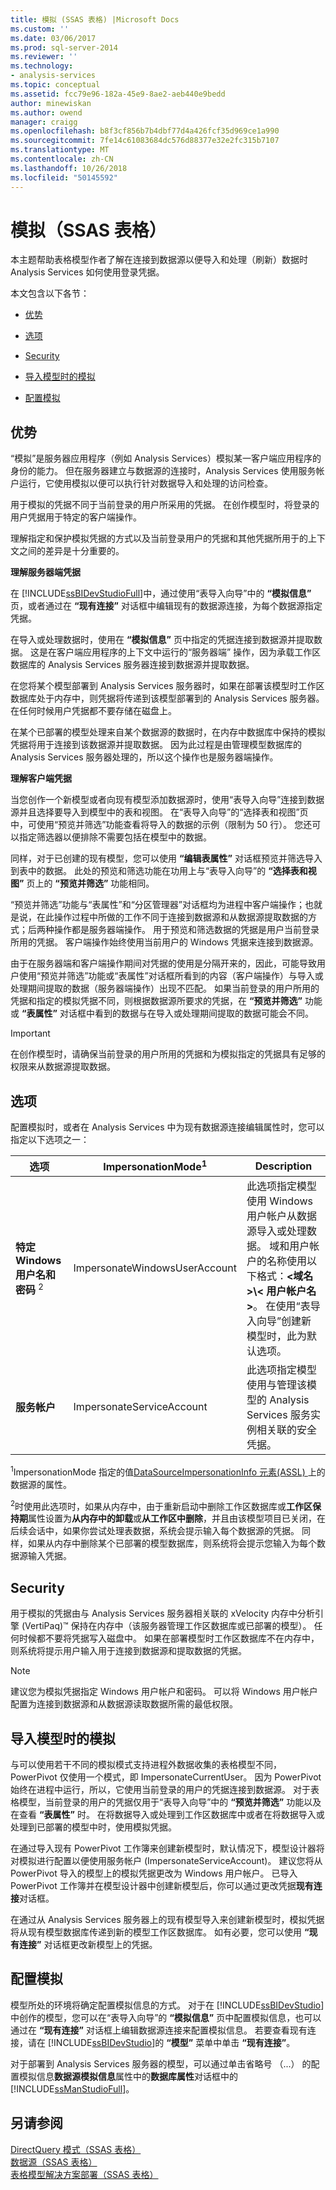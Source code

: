 ```yaml
---
title: 模拟 (SSAS 表格) |Microsoft Docs
ms.custom: ''
ms.date: 03/06/2017
ms.prod: sql-server-2014
ms.reviewer: ''
ms.technology:
- analysis-services
ms.topic: conceptual
ms.assetid: fcc79e96-182a-45e9-8ae2-aeb440e9bedd
author: minewiskan
ms.author: owend
manager: craigg
ms.openlocfilehash: b8f3cf856b7b4dbf77d4a426fcf35d969ce1a990
ms.sourcegitcommit: 7fe14c61083684dc576d88377e32e2fc315b7107
ms.translationtype: MT
ms.contentlocale: zh-CN
ms.lasthandoff: 10/26/2018
ms.locfileid: "50145592"
---
```

# <a name="impersonation-ssas-tabular"></a>模拟（SSAS 表格）
  本主题帮助表格模型作者了解在连接到数据源以便导入和处理（刷新）数据时 Analysis Services 如何使用登录凭据。  
  
 本文包含以下各节：  
  
-   [优势](#bkmk_how_imper)  
  
-   [选项](#bkmk_imp_info_options)  
  
-   [Security](#bkmk_impers_sec)  
  
-   [导入模型时的模拟](#bkmk_imp_newmodel)  
  
-   [配置模拟](#bkmk_conf_imp_info)  
  
##  <a name="bkmk_how_imper"></a> 优势  
  “模拟”是服务器应用程序（例如 Analysis Services）模拟某一客户端应用程序的身份的能力。 但在服务器建立与数据源的连接时，Analysis Services 使用服务帐户运行，它使用模拟以便可以执行针对数据导入和处理的访问检查。  
  
 用于模拟的凭据不同于当前登录的用户所采用的凭据。 在创作模型时，将登录的用户凭据用于特定的客户端操作。  
  
 理解指定和保护模拟凭据的方式以及当前登录用户的凭据和其他凭据所用于的上下文之间的差异是十分重要的。  
  
 **理解服务器端凭据**  
  
 在 [!INCLUDE[ssBIDevStudioFull](../../includes/ssbidevstudiofull-md.md)]中，通过使用“表导入向导”中的 **“模拟信息”** 页，或者通过在 **“现有连接”** 对话框中编辑现有的数据源连接，为每个数据源指定凭据。  
  
 在导入或处理数据时，使用在 **“模拟信息”** 页中指定的凭据连接到数据源并提取数据。 这是在客户端应用程序的上下文中运行的“服务器端”  操作，因为承载工作区数据库的 Analysis Services 服务器连接到数据源并提取数据。  
  
 在您将某个模型部署到 Analysis Services 服务器时，如果在部署该模型时工作区数据库处于内存中，则凭据将传递到该模型部署到的 Analysis Services 服务器。 在任何时候用户凭据都不要存储在磁盘上。  
  
 在某个已部署的模型处理来自某个数据源的数据时，在内存中数据库中保持的模拟凭据将用于连接到该数据源并提取数据。 因为此过程是由管理模型数据库的 Analysis Services 服务器处理的，所以这个操作也是服务器端操作。  
  
 **理解客户端凭据**  
  
 当您创作一个新模型或者向现有模型添加数据源时，使用“表导入向导”连接到数据源并且选择要导入到模型中的表和视图。 在“表导入向导”的“选择表和视图”页中，可使用“预览并筛选”功能查看将导入的数据的示例（限制为 50 行）。 您还可以指定筛选器以便排除不需要包括在模型中的数据。  
  
 同样，对于已创建的现有模型，您可以使用 **“编辑表属性”** 对话框预览并筛选导入到表中的数据。 此处的预览和筛选功能在功用上与“表导入向导”的 **“选择表和视图”** 页上的 **“预览并筛选”** 功能相同。  
  
 “预览并筛选”功能与“表属性”和“分区管理器”对话框均为进程中客户端操作；也就是说，在此操作过程中所做的工作不同于连接到数据源和从数据源提取数据的方式；后两种操作都是服务器端操作。 用于预览和筛选数据的凭据是用户当前登录所用的凭据。 客户端操作始终使用当前用户的 Windows 凭据来连接到数据源。  
  
 由于在服务器端和客户端操作期间对凭据的使用是分隔开来的，因此，可能导致用户使用“预览并筛选”功能或“表属性”对话框所看到的内容（客户端操作）与导入或处理期间提取的数据（服务器端操作）出现不匹配。 如果当前登录的用户所用的凭据和指定的模拟凭据不同，则根据数据源所要求的凭据，在 **“预览并筛选”** 功能或 **“表属性”** 对话框中看到的数据与在导入或处理期间提取的数据可能会不同。  
  
> [!IMPORTANT]  
>  在创作模型时，请确保当前登录的用户所用的凭据和为模拟指定的凭据具有足够的权限来从数据源提取数据。  
  
##  <a name="bkmk_imp_info_options"></a> 选项  
 配置模拟时，或者在 Analysis Services 中为现有数据源连接编辑属性时，您可以指定以下选项之一：  
  
|选项|ImpersonationMode<sup>1</sup>|Description|  
|------------|-----------------------------------|-----------------|  
|**特定 Windows 用户名和密码** <sup>2</sup>|ImpersonateWindowsUserAccount|此选项指定模型使用 Windows 用户帐户从数据源导入或处理数据。 域和用户帐户的名称使用以下格式：**\<域名 >\\< 用户帐户名\>**。 在使用“表导入向导”创建新模型时，此为默认选项。|  
|**服务帐户**|ImpersonateServiceAccount|此选项指定模型使用与管理该模型的 Analysis Services 服务实例相关联的安全凭据。|  
  
 <sup>1</sup>ImpersonationMode 指定的值[DataSourceImpersonationInfo 元素&#40;ASSL&#41; ](https://docs.microsoft.com/bi-reference/assl/properties/impersonationinfo-element-assl)上的数据源的属性。  
  
 <sup>2</sup>时使用此选项时，如果从内存中，由于重新启动中删除工作区数据库或**工作区保持期**属性设置为**从内存中的卸载**或**从工作区中删除**，并且由该模型项目已关闭，在后续会话中，如果你尝试处理表数据，系统会提示输入每个数据源的凭据。 同样，如果从内存中删除某个已部署的模型数据库，则系统将会提示您输入为每个数据源输入凭据。  
  
##  <a name="bkmk_impers_sec"></a> Security  
 用于模拟的凭据由与 Analysis Services 服务器相关联的 xVelocity 内存中分析引擎 (VertiPaq)™ 保持在内存中（该服务器管理工作区数据库或已部署的模型）。  任何时候都不要将凭据写入磁盘中。 如果在部署模型时工作区数据库不在内存中，则系统将提示用户输入用于连接到数据源和提取数据的凭据。  
  
> [!NOTE]  
>  建议您为模拟凭据指定 Windows 用户帐户和密码。 可以将 Windows 用户帐户配置为连接到数据源和从数据源读取数据所需的最低权限。  
  
##  <a name="bkmk_imp_newmodel"></a> 导入模型时的模拟  
 与可以使用若干不同的模拟模式支持进程外数据收集的表格模型不同，PowerPivot 仅使用一个模式，即 ImpersonateCurrentUser。 因为 PowerPivot 始终在进程中运行，所以，它使用当前登录的用户的凭据连接到数据源。 对于表格模型，当前登录的用户的凭据仅用于“表导入向导”中的 **“预览并筛选”** 功能以及在查看 **“表属性”** 时。 在将数据导入或处理到工作区数据库中或者在将数据导入或处理到已部署的模型中时，使用模拟凭据。  
  
 在通过导入现有 PowerPivot 工作簿来创建新模型时，默认情况下，模型设计器将对模拟进行配置以便使用服务帐户 (ImpersonateServiceAccount)。 建议您将从 PowerPivot 导入的模型上的模拟凭据更改为 Windows 用户帐户。 已导入 PowerPivot 工作簿并在模型设计器中创建新模型后，你可以通过更改凭据**现有连接**对话框。  
  
 在通过从 Analysis Services 服务器上的现有模型导入来创建新模型时，模拟凭据将从现有模型数据库传递到新的模型工作区数据库。 如有必要，您可以使用 **“现有连接”** 对话框更改新模型上的凭据。  
  
##  <a name="bkmk_conf_imp_info"></a> 配置模拟  
 模型所处的环境将确定配置模拟信息的方式。 对于在 [!INCLUDE[ssBIDevStudio](../../includes/ssbidevstudio-md.md)]中创作的模型，您可以在“表导入向导”的 **“模拟信息”** 页中配置模拟信息，也可以通过在 **“现有连接”** 对话框上编辑数据源连接来配置模拟信息。 若要查看现有连接，请在 [!INCLUDE[ssBIDevStudio](../../includes/ssbidevstudio-md.md)]的 **“模型”** 菜单中单击 **“现有连接”**。  
  
 对于部署到 Analysis Services 服务器的模型，可以通过单击省略号 （...） 的配置模拟信息**数据源模拟信息**属性中的**数据库属性**对话框中的[!INCLUDE[ssManStudioFull](../../includes/ssmanstudiofull-md.md)]。  
  
## <a name="see-also"></a>另请参阅  
 [DirectQuery 模式（SSAS 表格）](directquery-mode-ssas-tabular.md)   
 [数据源（SSAS 表格）](../data-sources-ssas-tabular.md)   
 [表格模型解决方案部署（SSAS 表格）](tabular-model-solution-deployment-ssas-tabular.md)  
  
  
